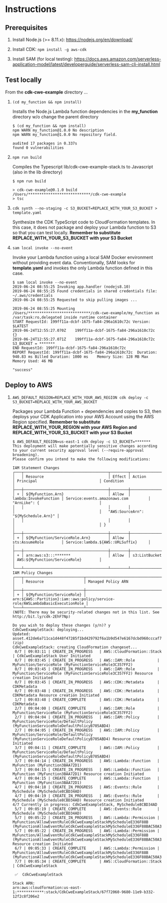 # Instructions

## Prerequisites

1. Install Node.js (>= 8.11.x): https://nodejs.org/en/download/

2. Install CDK: `npm install -g aws-cdk`

3. Install SAM (for local testing): https://docs.aws.amazon.com/serverless-application-model/latest/developerguide/serverless-sam-cli-install.html


## Test locally

From the **cdk-cwe-example** directory ...

1. `(cd my_function && npm install)`

    Installs the Node.js Lambda function dependencies in the **my_function** directory w/o change the parent directory

    ```
    $ (cd my_function && npm install)
    npm WARN my_function@1.0.0 No description
    npm WARN my_function@1.0.0 No repository field.
    
    audited 17 packages in 0.337s
    found 0 vulnerabilities
    ```

2. `npm run build`

    Compiles the Typescript lib/cdk-cwe-example-stack.ts to Javascript (also in the lib directory)

    ```
    $ npm run build
    
    > cdk-cwe-example@0.1.0 build /Users/****************************/cdk-cwe-example
    > tsc
    ```

3. `cdk synth --no-staging -c S3_BUCKET=REPLACE_WITH_YOUR_S3_BUCKET > template.yaml`

    Synthesize the CDK TypeScript code to CloudFormation templates.  In this case, it does not package and deploy your Lambda function to S3 so that you can test locally. **Remember to substitute REPLACE_WITH_YOUR_S3_BUCKET with your S3 Bucket**

4. `sam local invoke --no-event`

    Invoke your Lambda function using a local SAM Docker environment without providing event data.  Conventionally, SAM looks for **template.yaml** and invokes the only Lambda function defined in this case.

    ```
    $ sam local invoke --no-event
    2019-06-24 08:55:25 Invoking app.handler (nodejs8.10)
    2019-06-24 08:55:25 Found credentials in shared credentials file: ~/.aws/credentials
    2019-06-24 08:55:25 Requested to skip pulling images ...
    
    2019-06-24 08:55:25 Mounting /Users/****************************/cdk-cwe-example/my_function as /var/task:ro,delegated inside runtime container
    START RequestId: 199ff11a-dcbf-1675-fa84-296a1610c72c Version: $LATEST
    2019-06-24T12:55:27.070Z	199ff11a-dcbf-1675-fa84-296a1610c72c
    {}
    2019-06-24T12:55:27.071Z	199ff11a-dcbf-1675-fa84-296a1610c72c	S3_BUCKET = *******
    END RequestId: 199ff11a-dcbf-1675-fa84-296a1610c72c
    REPORT RequestId: 199ff11a-dcbf-1675-fa84-296a1610c72c	Duration: 940.83 ms	Billed Duration: 1000 ms	Memory Size: 128 MB	Max Memory Used: 46 MB
    
    "success"
    ```

## Deploy to AWS

1. `AWS_DEFAULT_REGION=REPLACE_WITH_YOUR_AWS_REGION cdk deploy -c S3_BUCKET=REPLACE_WITH_YOUR_AWS_BUCKET`

    Packages your Lambda Function + dependencies and copies to S3, then deploys your CDK Application into your AWS Account using the AWS Region specified.  **Remember to substitute REPLACE_WITH_YOUR_REGION with your AWS Region and REPLACE_WITH_YOUR_S3_BUCKET with your S3 Bucket**

    ```
    $ AWS_DEFAULT_REGION=us-east-1 cdk deploy -c S3_BUCKET=*******
    This deployment will make potentially sensitive changes according to your current security approval level (--require-approval broadening).
    Please confirm you intend to make the following modifications:
    
    IAM Statement Changes
    ┌───┬──────────────────────────────────────┬────────┬───────────────────────┬──────────────────────────────────────┬────────────────────────────────────────┐
    │   │ Resource                             │ Effect │ Action                │ Principal                            │ Condition                              │
    ├───┼──────────────────────────────────────┼────────┼───────────────────────┼──────────────────────────────────────┼────────────────────────────────────────┤
    │ + │ ${MyFunction.Arn}                    │ Allow  │ lambda:InvokeFunction │ Service:events.amazonaws.com         │ "ArnLike": {                           │
    │   │                                      │        │                       │                                      │   "AWS:SourceArn": "${MySchedule.Arn}" │
    │   │                                      │        │                       │                                      │ }                                      │
    ├───┼──────────────────────────────────────┼────────┼───────────────────────┼──────────────────────────────────────┼────────────────────────────────────────┤
    │ + │ ${MyFunction/ServiceRole.Arn}        │ Allow  │ sts:AssumeRole        │ Service:lambda.${AWS::URLSuffix}     │                                        │
    ├───┼──────────────────────────────────────┼────────┼───────────────────────┼──────────────────────────────────────┼────────────────────────────────────────┤
    │ + │ arn:aws:s3:::*******                 │ Allow  │ s3:ListBucket         │ AWS:${MyFunction/ServiceRole}        │                                        │
    └───┴──────────────────────────────────────┴────────┴───────────────────────┴──────────────────────────────────────┴────────────────────────────────────────┘
    IAM Policy Changes
    ┌───┬───────────────────────────┬────────────────────────────────────────────────────────────────────────────────┐
    │   │ Resource                  │ Managed Policy ARN                                                             │
    ├───┼───────────────────────────┼────────────────────────────────────────────────────────────────────────────────┤
    │ + │ ${MyFunction/ServiceRole} │ arn:${AWS::Partition}:iam::aws:policy/service-role/AWSLambdaBasicExecutionRole │
    └───┴───────────────────────────┴────────────────────────────────────────────────────────────────────────────────┘
    (NOTE: There may be security-related changes not in this list. See http://bit.ly/cdk-2EhF7Np)
    
    Do you wish to deploy these changes (y/n)? y
    CdkCweExampleStack: deploying...
    Updated: asset.412de6a711ca1d448f47285f1bd429792f6a1b9d547e6167dcbd960cccaf75a1 (zip)
    CdkCweExampleStack: creating CloudFormation changeset...
     0/7 | 09:03:11 | CREATE_IN_PROGRESS   | AWS::CloudFormation::Stack | CdkCweExampleStack User Initiated
     0/7 | 09:03:45 | CREATE_IN_PROGRESS   | AWS::IAM::Role          | MyFunction/ServiceRole (MyFunctionServiceRole3C357FF2)
     0/7 | 09:03:45 | CREATE_IN_PROGRESS   | AWS::IAM::Role          | MyFunction/ServiceRole (MyFunctionServiceRole3C357FF2) Resource creation Initiated
     0/7 | 09:03:45 | CREATE_IN_PROGRESS   | AWS::CDK::Metadata      | CDKMetadata
     0/7 | 09:03:48 | CREATE_IN_PROGRESS   | AWS::CDK::Metadata      | CDKMetadata Resource creation Initiated
     1/7 | 09:03:48 | CREATE_COMPLETE      | AWS::CDK::Metadata      | CDKMetadata
     2/7 | 09:04:00 | CREATE_COMPLETE      | AWS::IAM::Role          | MyFunction/ServiceRole (MyFunctionServiceRole3C357FF2)
     2/7 | 09:04:04 | CREATE_IN_PROGRESS   | AWS::IAM::Policy        | MyFunction/ServiceRole/DefaultPolicy (MyFunctionServiceRoleDefaultPolicyB705ABD4)
     2/7 | 09:04:05 | CREATE_IN_PROGRESS   | AWS::IAM::Policy        | MyFunction/ServiceRole/DefaultPolicy (MyFunctionServiceRoleDefaultPolicyB705ABD4) Resource creation Initiated
     3/7 | 09:04:11 | CREATE_COMPLETE      | AWS::IAM::Policy        | MyFunction/ServiceRole/DefaultPolicy (MyFunctionServiceRoleDefaultPolicyB705ABD4)
     3/7 | 09:04:14 | CREATE_IN_PROGRESS   | AWS::Lambda::Function   | MyFunction (MyFunction3BAA72D1)
     3/7 | 09:04:15 | CREATE_IN_PROGRESS   | AWS::Lambda::Function   | MyFunction (MyFunction3BAA72D1) Resource creation Initiated
     4/7 | 09:04:15 | CREATE_COMPLETE      | AWS::Lambda::Function   | MyFunction (MyFunction3BAA72D1)
     4/7 | 09:04:18 | CREATE_IN_PROGRESS   | AWS::Events::Rule       | MySchedule (MySchedule8CBD34AD)
     4/7 | 09:04:19 | CREATE_IN_PROGRESS   | AWS::Events::Rule       | MySchedule (MySchedule8CBD34AD) Resource creation Initiated
    4/7 Currently in progress: CdkCweExampleStack, MySchedule8CBD34AD
     5/7 | 09:05:19 | CREATE_COMPLETE      | AWS::Events::Rule       | MySchedule (MySchedule8CBD34AD)
     5/7 | 09:05:22 | CREATE_IN_PROGRESS   | AWS::Lambda::Permission | MyFunction/AllowEventRuleCdkCweExampleStackMyScheduleE336F88B (MyFunctionAllowEventRuleCdkCweExampleStackMyScheduleE336F88BAC50A34F)
     5/7 | 09:05:22 | CREATE_IN_PROGRESS   | AWS::Lambda::Permission | MyFunction/AllowEventRuleCdkCweExampleStackMyScheduleE336F88B (MyFunctionAllowEventRuleCdkCweExampleStackMyScheduleE336F88BAC50A34F) Resource creation Initiated
     6/7 | 09:05:33 | CREATE_COMPLETE      | AWS::Lambda::Permission | MyFunction/AllowEventRuleCdkCweExampleStackMyScheduleE336F88B (MyFunctionAllowEventRuleCdkCweExampleStackMyScheduleE336F88BAC50A34F)
     7/7 | 09:05:34 | CREATE_COMPLETE      | AWS::CloudFormation::Stack | CdkCweExampleStack
    
     ✅  CdkCweExampleStack
    
    Stack ARN:
    arn:aws:cloudformation:us-east-1:************:stack/CdkCweExampleStack/67f72060-9680-11e9-b332-12f2c8f206e2
    ```